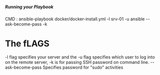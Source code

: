##### Running your Playbook
CMD : ansible-playbook docker/docker-install.yml -l srv-01 -u ansible --ask-become-pass -k

# The fLAGS 
-l flag specifies your server and the 
-u flag specifies which user to log into on the remote server, 
-k is for passing SSH password on command line.
--ask-become-pass Specifies password for "sudo" activities
